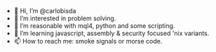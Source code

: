 - 👋 Hi, I’m @carlobisda
- 👀 I’m interested in problem solving.
- 🌱 I’m reasonable with mql4, python and some scripting. 
- 💞️ I’m learning javascript, assembly & security focused 'nix variants.
- 📫 How to reach me: smoke signals or morse code.

<!---
carlobisda/carlobisda is a ✨ special ✨ repository because its `README.md` (this file) appears on your GitHub profile.
You can click the Preview link to take a look at your changes.
--->
